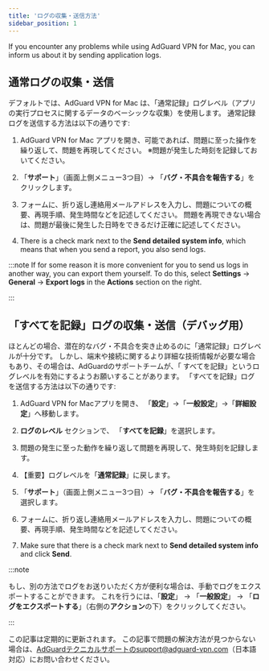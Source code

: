 ```yaml
---
title: 'ログの収集・送信方法'
sidebar_position: 1
---
```


If you encounter any problems while using AdGuard VPN for Mac, you can inform us about it by sending application logs.

## 通常ログの収集・送信

デフォルトでは、AdGuard VPN for Mac は、「通常記録」ログレベル（アプリの実行プロセスに関するデータのベーシックな収集）を使用します。 通常記録ログを送信する方法は以下の通りです:

1. AdGuard VPN for Mac アプリを開き、可能であれば、問題に至った操作を繰り返して、問題を再現してください。 ※問題が発生した時刻を記録しておいてください。

2. 「**サポート**」（画面上側メニュー3つ目）→ 「**バグ・不具合を報告する**」をクリックします。

3. フォームに、折り返し連絡用メールアドレスを入力し、問題についての概要、再現手順、発生時間などを記述してください。 問題を再現できない場合は、問題が最後に発生した日時をできるだけ正確に記述してください。

4. There is a check mark next to the **Send detailed system info**, which means that when you send a report, you also send logs.

:::note If for some reason it is more convenient for you to send us logs in another way, you can export them yourself. To do this, select **Settings** → **General** → **Export logs** in the **Actions** section on the right.

:::

## 「すべてを記録」ログの収集・送信（デバッグ用）

ほとんどの場合、潜在的なバグ・不具合を突き止めるのに「通常記録」ログレベルが十分です。 しかし、端末や接続に関するより詳細な技術情報が必要な場合もあり、その場合は、AdGuardのサポートチームが、「 すべてを記録」というログレベルを有効にするようお願いすることがあります。 「すべてを記録」ログを送信する方法は以下の通りです:

1. AdGuard VPN for Macアプリを開き、 「**設定**」→「**一般設定**」→「**詳細設定**」へ移動します。

2. **ログのレベル** セクションで、 「**すべてを記録**」を選択します。

3. 問題の発生に至った動作を繰り返して問題を再現して、発生時刻を記録します。

4. 【重要】ログレベルを「**通常記録**」に戻します。

5. 「**サポート**」（画面上側メニュー3つ目）→ 「**バグ・不具合を報告する**」を選択します。

6. フォームに、折り返し連絡用メールアドレスを入力し、問題についての概要、再現手順、発生時間などを記述してください。

7. Make sure that there is a check mark next to **Send detailed system info** and click **Send**.

:::note

もし、別の方法でログをお送りいただく方が便利な場合は、手動でログをエクスポートすることができます。 これを行うには、「**設定**」 → 「**一般設定**」 → 「**ログをエクスポートする**」（右側の**アクション**の下）をクリックしてください。

:::

この記事は定期的に更新されます。 この記事で問題の解決方法が見つからない場合は、AdGuardテクニカルサポートのsupport@adguard-vpn.com（日本語対応）にお問い合わせください。
